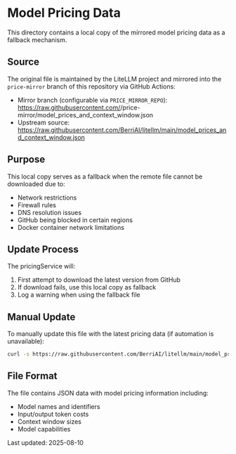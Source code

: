 # Model Pricing Data

This directory contains a local copy of the mirrored model pricing data as a fallback mechanism.

## Source

The original file is maintained by the LiteLLM project and mirrored into the `price-mirror` branch of this repository via GitHub Actions:

- Mirror branch (configurable via `PRICE_MIRROR_REPO`): https://raw.githubusercontent.com/<your-repo>/price-mirror/model_prices_and_context_window.json
- Upstream source: https://raw.githubusercontent.com/BerriAI/litellm/main/model_prices_and_context_window.json

## Purpose

This local copy serves as a fallback when the remote file cannot be downloaded due to:

- Network restrictions
- Firewall rules
- DNS resolution issues
- GitHub being blocked in certain regions
- Docker container network limitations

## Update Process

The pricingService will:

1. First attempt to download the latest version from GitHub
2. If download fails, use this local copy as fallback
3. Log a warning when using the fallback file

## Manual Update

To manually update this file with the latest pricing data (if automation is unavailable):

```bash
curl -s https://raw.githubusercontent.com/BerriAI/litellm/main/model_prices_and_context_window.json -o model_prices_and_context_window.json
```

## File Format

The file contains JSON data with model pricing information including:

- Model names and identifiers
- Input/output token costs
- Context window sizes
- Model capabilities

Last updated: 2025-08-10

